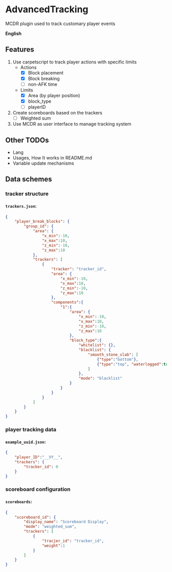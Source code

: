 # AdvancedTracking
MCDR plugin used to track customary player events

**English**

## Features

1. Use carpetscript to track player actions with specific limits
   - Actions
     - [x] Block placement
     - [x] Block breaking
     - [ ] non-AFK time
   - Limits
     - [x] Area (by player position)
     - [x] block_type
     - [ ] playerID
2. Create scoreboards based on the trackers
   - [ ] Weighted sum
3. Use MCDR as user interface to manage tracking system


## Other TODOs
- Lang
- Usages, How It works in README.md
- Variable update mechanisms

## Data schemes
### tracker structure
#### **`trackers.json`**: 
```json
{
    "player_break_blocks": {
        "group_id": {
            "area": {
                "x_min":-10, 
                "x_max":10, 
                "z_min":-10, 
                "z_max":10
            }, 
            "trackers": [
                {
                    "tracker": "tracker_id", 
                    "area": {
                        "x_min":-10, 
                        "x_max":10, 
                        "z_min":-10, 
                        "z_max":10
                    }, 
                    "components":{
                        "1":{
                            "area": {
                                "x_min":-10, 
                                "x_max":10, 
                                "z_min":-10, 
                                "z_max":10
                            }, 
                            "block_type":{
                                "whitelist": {}, 
                                "blacklist": {
                                    "smooth_stone_slab": [
                                        {"type":"bottom"}, 
                                        {"type":"top", "waterlogged":true}
                                    ]
                                }, 
                                "mode": "blacklist"
                            }
                        }
                    }
                }
            ]
        }
    }
}
```
### player tracking data
#### **`example_uuid.json`**: 
```json
{
    "player_ID":"__VY__", 
    "trackers": {
        "tracker_id": 0
    }
}
```
### scoreboard configuration
#### **`scoreboards`**: 
```json
{
    "scoreboard_id": {
        "display_name": "Scoreboard Display", 
        "mode": "weighted_sum", 
        "trackers": [
            {
                "tracjer_id": "tracker_id", 
                "weight":1
            }
        ]
    }
}
```